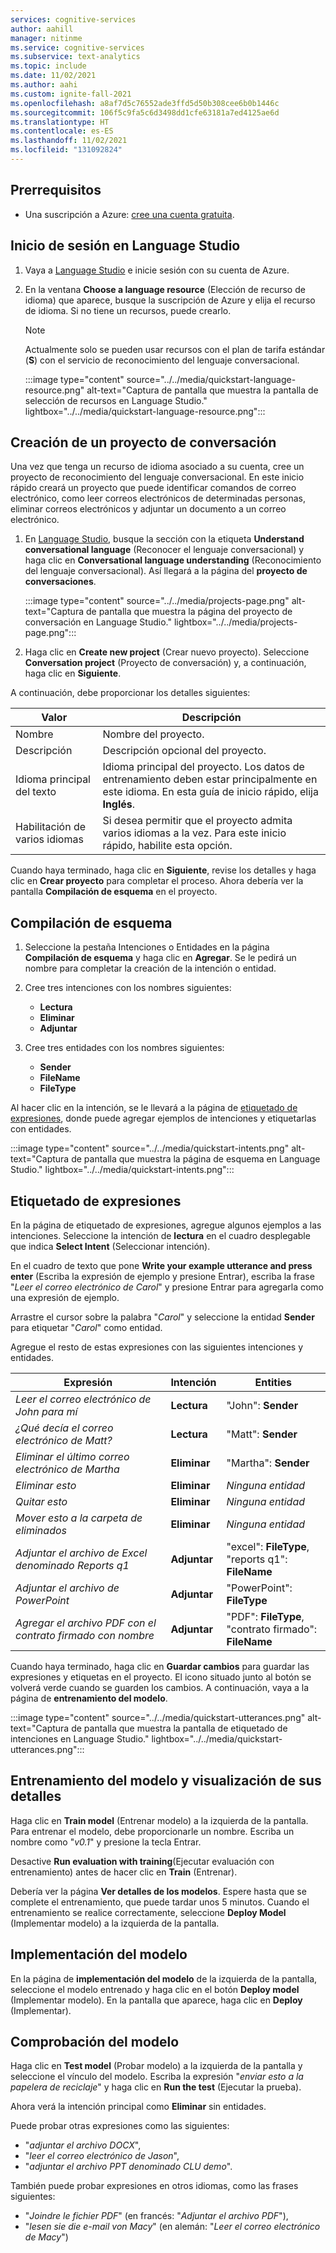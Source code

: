 ```yaml
---
services: cognitive-services
author: aahill
manager: nitinme
ms.service: cognitive-services
ms.subservice: text-analytics
ms.topic: include
ms.date: 11/02/2021
ms.author: aahi
ms.custom: ignite-fall-2021
ms.openlocfilehash: a8af7d5c76552ade3ffd5d50b308cee6b0b1446c
ms.sourcegitcommit: 106f5c9fa5c6d3498dd1cfe63181a7ed4125ae6d
ms.translationtype: HT
ms.contentlocale: es-ES
ms.lasthandoff: 11/02/2021
ms.locfileid: "131092824"
---
```

## <a name="prerequisites"></a>Prerrequisitos

* Una suscripción a Azure: [cree una cuenta gratuita](https://azure.microsoft.com/free/cognitive-services).

## <a name="sign-in-to-language-studio"></a>Inicio de sesión en Language Studio

1. Vaya a [Language Studio](https://aka.ms/languageStudio) e inicie sesión con su cuenta de Azure. 

2. En la ventana **Choose a language resource** (Elección de recurso de idioma) que aparece, busque la suscripción de Azure y elija el recurso de idioma. Si no tiene un recursos, puede crearlo.

    > [!NOTE]
    > Actualmente solo se pueden usar recursos con el plan de tarifa estándar (**S**) con el servicio de reconocimiento del lenguaje conversacional.
    
    :::image type="content" source="../../media/quickstart-language-resource.png" alt-text="Captura de pantalla que muestra la pantalla de selección de recursos en Language Studio." lightbox="../../media/quickstart-language-resource.png":::

## <a name="create-a-conversation-project"></a>Creación de un proyecto de conversación

Una vez que tenga un recurso de idioma asociado a su cuenta, cree un proyecto de reconocimiento del lenguaje conversacional. En este inicio rápido creará un proyecto que puede identificar comandos de correo electrónico, como leer correos electrónicos de determinadas personas, eliminar correos electrónicos y adjuntar un documento a un correo electrónico.

1. En [Language Studio](https://aka.ms/languageStudio), busque la sección con la etiqueta **Understand conversational language** (Reconocer el lenguaje conversacional) y haga clic en **Conversational language understanding** (Reconocimiento del lenguaje conversacional). Así llegará a la página del **proyecto de conversaciones**. 
 
    
    :::image type="content" source="../../media/projects-page.png" alt-text="Captura de pantalla que muestra la página del proyecto de conversación en Language Studio." lightbox="../../media/projects-page.png":::

2. Haga clic en **Create new project** (Crear nuevo proyecto). Seleccione **Conversation project** (Proyecto de conversación) y, a continuación, haga clic en **Siguiente**.

A continuación, debe proporcionar los detalles siguientes:

|Valor  | Descripción  |
|---------|---------|
|Nombre     | Nombre del proyecto.        |
|Descripción    | Descripción opcional del proyecto.        |
|Idioma principal del texto     | Idioma principal del proyecto. Los datos de entrenamiento deben estar principalmente en este idioma. En esta guía de inicio rápido, elija **Inglés**.        |
|Habilitación de varios idiomas     |  Si desea permitir que el proyecto admita varios idiomas a la vez. Para este inicio rápido, habilite esta opción.       |

Cuando haya terminado, haga clic en **Siguiente**, revise los detalles y haga clic en **Crear proyecto** para completar el proceso. Ahora debería ver la pantalla **Compilación de esquema** en el proyecto.

## <a name="build-schema"></a>Compilación de esquema

1. Seleccione la pestaña Intenciones o Entidades en la página **Compilación de esquema** y haga clic en **Agregar**. Se le pedirá un nombre para completar la creación de la intención o entidad.

2. Cree tres intenciones con los nombres siguientes:
    - **Lectura**
    - **Eliminar**
    - **Adjuntar**

3. Cree tres entidades con los nombres siguientes:
    - **Sender**
    - **FileName**
    - **FileType**


Al hacer clic en la intención, se le llevará a la página de [etiquetado de expresiones](../../how-to/tag-utterances.md), donde puede agregar ejemplos de intenciones y etiquetarlas con entidades.


:::image type="content" source="../../media/quickstart-intents.png" alt-text="Captura de pantalla que muestra la página de esquema en Language Studio." lightbox="../../media/quickstart-intents.png":::

## <a name="tag-utterances"></a>Etiquetado de expresiones

En la página de etiquetado de expresiones, agregue algunos ejemplos a las intenciones. Seleccione la intención de **lectura** en el cuadro desplegable que indica **Select Intent** (Seleccionar intención).

En el cuadro de texto que pone **Write your example utterance and press enter** (Escriba la expresión de ejemplo y presione Entrar), escriba la frase "*Leer el correo electrónico de Carol*" y presione Entrar para agregarla como una expresión de ejemplo.

Arrastre el cursor sobre la palabra "*Carol*" y seleccione la entidad **Sender** para etiquetar "*Carol*" como entidad.

Agregue el resto de estas expresiones con las siguientes intenciones y entidades.

|Expresión|Intención|Entities|
|--|--|--|
|*Leer el correo electrónico de John para mí*|**Lectura**|"John": **Sender**|
|*¿Qué decía el correo electrónico de Matt?*|**Lectura**|"Matt": **Sender**|
|*Eliminar el último correo electrónico de Martha*|**Eliminar**|"Martha": **Sender**|
|*Eliminar esto*|**Eliminar**|_Ninguna entidad_|
|*Quitar esto*|**Eliminar**|_Ninguna entidad_|
|*Mover esto a la carpeta de eliminados*|**Eliminar**|_Ninguna entidad_|
|*Adjuntar el archivo de Excel denominado Reports q1*|**Adjuntar**|"excel": **FileType**, <br> "reports q1": **FileName**|
|*Adjuntar el archivo de PowerPoint*|**Adjuntar**|"PowerPoint": **FileType**|
|*Agregar el archivo PDF con el contrato firmado con nombre* |**Adjuntar**|"PDF": **FileType**, <br> "contrato firmado": **FileName**|


Cuando haya terminado, haga clic en **Guardar cambios** para guardar las expresiones y etiquetas en el proyecto. El icono situado junto al botón se volverá verde cuando se guarden los cambios. A continuación, vaya a la página de **entrenamiento del modelo**.

:::image type="content" source="../../media/quickstart-utterances.png" alt-text="Captura de pantalla que muestra la pantalla de etiquetado de intenciones en Language Studio." lightbox="../../media/quickstart-utterances.png":::

## <a name="train-your-model-and-view-its-details"></a>Entrenamiento del modelo y visualización de sus detalles

Haga clic en **Train model** (Entrenar modelo) a la izquierda de la pantalla. Para entrenar el modelo, debe proporcionarle un nombre. Escriba un nombre como "*v0.1*" y presione la tecla Entrar. 

Desactive **Run evaluation with training**(Ejecutar evaluación con entrenamiento) antes de hacer clic en **Train** (Entrenar). 

Debería ver la página **Ver detalles de los modelos**. Espere hasta que se complete el entrenamiento, que puede tardar unos 5 minutos. Cuando el entrenamiento se realice correctamente, seleccione **Deploy Model** (Implementar modelo) a la izquierda de la pantalla.

## <a name="deploy-your-model"></a>Implementación del modelo

En la página de **implementación del modelo** de la izquierda de la pantalla, seleccione el modelo entrenado y haga clic en el botón **Deploy model** (Implementar modelo). En la pantalla que aparece, haga clic en **Deploy** (Implementar).

## <a name="test-your-model"></a>Comprobación del modelo

Haga clic en **Test model** (Probar modelo) a la izquierda de la pantalla y seleccione el vínculo del modelo. Escriba la expresión "*enviar esto a la papelera de reciclaje*" y haga clic en **Run the test** (Ejecutar la prueba). 

Ahora verá la intención principal como **Eliminar** sin entidades.

Puede probar otras expresiones como las siguientes:
* "*adjuntar el archivo DOCX*", 
* "*leer el correo electrónico de Jason*", 
* "*adjuntar el archivo PPT denominado CLU demo*".

También puede probar expresiones en otros idiomas, como las frases siguientes:

* "*Joindre le fichier PDF*" (en francés: "*Adjuntar el archivo PDF*"), 
* "*lesen sie die e-mail von Macy*" (en alemán: "*Leer el correo electrónico de Macy*")
